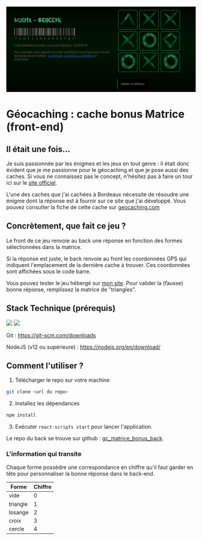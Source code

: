 ![screenshot du eu](./screenshot/matrice1.png)

# Géocaching : cache bonus Matrice (front-end)

## Il était une fois... 

Je suis passionnée par les énigmes et les jeux en tout genre : il était donc évident que je me passionne pour le géocaching et que je pose aussi des caches. Si vous ne connaissez pas le concept, n'hésitez pas à faire un tour ici sur le [site officiel](https://www.geocaching.com/play).

L'une des caches que j'ai cachées à Bordeaux nécessite de résoudre une énigme dont la réponse est à fournir sur ce site que j'ai développé. Vous pouvez consulter la fiche de cette cache sur [geocaching.com](https://www.geocaching.com/geocache/GC9CEYK)

## Concrètement, que fait ce jeu ? 

Le front de ce jeu renvoie au back une réponse en fonction des formes sélectionnées dans la matrice. 

Si la réponse est juste, le back renvoie au front les coordonnées GPS qui indiquent l'emplacement de la dernière cache à trouver. Ces coordonnées sont affichées sous le code barre. 

Vous pouvez tester le jeu hébergé sur [mon site](https://matrice.alexandrabercoff.com/). Pour valider la (fausse) bonne réponse, remplissez la matrice de "triangles". 

## Stack Technique (prérequis)

![](https://img.shields.io/badge/-Node.js-05122A?style=for-the-badge&logo=Node.js) 
![](https://img.shields.io/badge/-Git-05122A?style=for-the-badge&logo=Git)


Git : https://git-scm.com/downloads

NodeJS (v12 ou supérieure) : https://nodejs.org/en/download/

## Comment l'utiliser ? 

1. Télécharger le repo sur votre machine

```bash
git clone <url du repo>
```

2. Installez les dépendances

```bash
npm install 
```
3. Exécuter `react-scripts start` pour lancer l'application. 

Le repo du back se trouve sur github : [gc_matrice_bonus_back](https://github.com/Alekiel42/gc_matrice_bonus_back). 


### L'information qui transite

Chaque forme possèdre une correspondance en chiffre qu'il faut garder en tête pour personnaliser la bonne réponse dans le back-end. 

| Forme    | Chiffre |
| -------- | ------- |
| vide     | 0       |
| triangle | 1       |
| losange  | 2       |
| croix    | 3       |
| cercle   | 4       |

